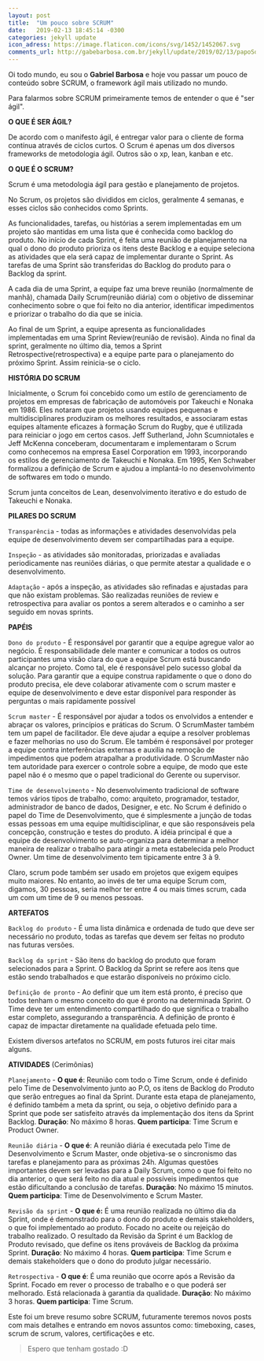 ```yaml
---
layout: post
title:  "Um pouco sobre SCRUM"
date:   2019-02-13 18:45:14 -0300
categories: jekyll update
icon_adress: https://image.flaticon.com/icons/svg/1452/1452067.svg
comments_url: http://gabebarbosa.com.br/jekyll/update/2019/02/13/papoSobreScrum.html
---
```

Oi todo mundo, eu sou o **Gabriel Barbosa** e hoje vou passar um pouco de conteúdo sobre SCRUM, o framework ágil mais utilizado no mundo.

Para falarmos sobre SCRUM primeiramente temos de entender o que é "ser ágil".

**O QUE É SER ÁGIL?**

De acordo com o manifesto ágil, é entregar valor para o cliente de forma contínua através de ciclos curtos.
 O Scrum é apenas um dos diversos frameworks de metodologia ágil. Outros são o xp, lean, kanban e etc.

 **O QUE É O SCRUM?**

Scrum é uma metodologia ágil para gestão e planejamento de projetos.

No Scrum, os projetos são divididos em ciclos, geralmente 4 semanas, e esses ciclos são conhecidos como Sprints. 

As funcionalidades, tarefas, ou histórias a serem implementadas em um projeto são mantidas em uma lista que é conhecida como backlog do produto. No início de cada Sprint, é feita uma reunião de planejamento na qual o dono do produto prioriza os itens deste Backlog e a equipe seleciona as atividades que ela será capaz de implementar durante o Sprint. As tarefas de uma Sprint são transferidas do Backlog do produto para o Backlog da sprint.

A cada dia de uma Sprint, a equipe faz uma breve reunião (normalmente de manhã), chamada Daily Scrum(reunião diária) com o objetivo de disseminar conhecimento sobre o que foi feito no dia anterior, identificar impedimentos e priorizar o trabalho do dia que se inicia.

Ao final de um Sprint, a equipe apresenta as funcionalidades implementadas em uma Sprint Review(reunião de revisão). Ainda no final da sprint, geralmente no último dia, temos a Sprint Retrospective(retrospectiva) e a equipe parte para o planejamento do próximo Sprint. Assim reinicia-se o ciclo. 

**HISTÓRIA DO SCRUM**

Inicialmente, o Scrum foi concebido como um estilo de gerenciamento de projetos em empresas de fabricação de automóveis por Takeuchi e Nonaka em 1986. Eles notaram que projetos usando equipes pequenas e multidisciplinares produziram os melhores resultados, e associaram estas equipes altamente eficazes à formação Scrum do Rugby, que é utilizada para reiniciar o jogo em certos casos. 
Jeff Sutherland, John Scumniotales e Jeff McKenna conceberam, documentaram e implementaram o Scrum como conhecemos na empresa Easel Corporation em 1993, incorporando os estilos de gerenciamento de Takeuchi e Nonaka. 
Em 1995, Ken Schwaber formalizou a definição de Scrum e ajudou a implantá-lo no desenvolvimento de softwares em todo o mundo.

Scrum junta conceitos de Lean, desenvolvimento iterativo e do estudo de Takeuchi e Nonaka.

**PILARES DO SCRUM**

`Transparência` - todas as informações e atividades desenvolvidas pela equipe de desenvolvimento devem ser compartilhadas para a equipe.

`Inspeção` - as atividades são monitoradas, priorizadas e avaliadas periodicamente nas reuniões diárias, o que permite atestar a qualidade e o desenvolvimento.

`Adaptação` - após a inspeção, as atividades são refinadas e ajustadas para que não existam problemas. São realizadas reuniões de review e retrospectiva para avaliar os pontos a serem alterados e o caminho a ser seguido em novas sprints.

**PAPÉIS**

`Dono do produto` - É responsável por garantir que a equipe agregue valor ao negócio.
É responsabilidade dele manter e comunicar a todos os outros participantes uma visão clara do que a equipe Scrum está buscando alcançar no projeto. Como tal, ele é responsável pelo sucesso global da solução.
Para garantir que a equipe construa rapidamente o que o dono do produto precisa, ele deve colaborar ativamente com o scrum master e equipe de desenvolvimento e deve estar disponível para responder às perguntas o mais rapidamente possível

`Scrum master` - É responsável por ajudar a todos os envolvidos a entender e abraçar os valores, princípios e práticas do Scrum.
O ScrumMaster também tem um papel de facilitador.  Ele deve ajudar a equipe a resolver problemas e fazer melhorias no uso do Scrum. Ele também é responsável por proteger a equipe contra interferências externas e auxilia na remoção de impedimentos que podem atrapalhar a produtividade.
O ScrumMaster não tem autoridade para exercer o controle sobre a equipe, de modo que este papel não é o mesmo que o papel tradicional do Gerente ou supervisor.

`Time de desenvolvimento` - No desenvolvimento tradicional de software temos vários tipos de trabalho, como: arquiteto, programador, testador, administrador de banco de dados, Designer, e etc.
No Scrum é definido o papel do Time de Desenvolvimento, que é simplesmente a junção de todas essas pessoas em uma equipe multidisciplinar, e que são responsáveis pela concepção, construção e testes do produto.
A idéia principal é que a equipe de desenvolvimento se auto-organiza para determinar a melhor maneira de realizar o trabalho para atingir a meta estabelecida pelo Product Owner.
Um time de desenvolvimento tem tipicamente entre 3 à 9.

Claro, scrum pode também ser usado em projetos que exigem equipes muito maiores. No entanto, ao invés de ter uma equipe Scrum com, digamos, 30 pessoas, seria melhor ter entre 4 ou mais times scrum, cada um com um time de 9 ou menos pessoas.

**ARTEFATOS**

`Backlog do produto` - É uma lista dinâmica e ordenada de tudo que deve ser necessário no produto, todas as tarefas que devem ser feitas no produto nas futuras versões.

`Backlog da sprint` - São itens do backlog do produto que foram selecionados para a Sprint. O Backlog da Sprint se refere aos itens que estão sendo trabalhados e que estarão disponíveis no próximo ciclo.

`Definição de pronto` - Ao definir que um item está pronto, é preciso que todos tenham o mesmo conceito do que é pronto na determinada Sprint. O Time deve ter um entendimento compartilhado do que significa o trabalho estar completo, assegurando a transparência. A definição de pronto é capaz de impactar diretamente na qualidade efetuada pelo time.

Existem diversos artefatos no SCRUM, em posts futuros irei citar mais alguns.

**ATIVIDADES** (Cerimônias)

`Planejamento` - 
**O que é**: Reunião com todo o Time Scrum, onde é definido pelo Time de Desenvolvimento junto ao P.O, os itens de Backlog do Produto que serão entregues ao final da Sprint. Durante esta etapa de planejamento, é definido também a meta da sprint, ou seja, o objetivo definido para a Sprint que pode ser satisfeito através da implementação dos itens da Sprint Backlog.
**Duração**: No máximo 8 horas.
**Quem participa**: Time Scrum e Product Owner.

`Reunião diária` - 
**O que é**: A reunião diária é executada pelo Time de Desenvolvimento e Scrum Master, onde objetiva-se o sincronismo das tarefas e planejamento para as próximas 24h. Algumas questões importantes devem ser levadas para a Daily Scrum, como o que foi feito no dia anterior, o que será feito no dia atual e possíveis impedimentos que estão dificultando a conclusão de tarefas.
**Duração**: No máximo 15 minutos.
**Quem participa**: Time de Desenvolvimento e Scrum Master.

`Revisão da sprint` - 
**O que é:** É uma reunião realizada no último dia da Sprint, onde é demonstrado para o dono do produto e demais stakeholders, o que foi implementado ao produto. 
Focado no aceite ou rejeição do trabalho realizado. O resultado da Revisão da Sprint é um Backlog de Produto revisado, que define os itens prováveis de Backlog da próxima Sprint.
**Duração**: No máximo 4 horas.
**Quem participa**: Time Scrum e demais stakeholders que o dono do produto julgar necessário.

`Retrospectiva` - 
**O que é**: É uma reunião que ocorre após a Revisão da Sprint. Focado em rever o processo de trabalho e o que poderá ser melhorado. Está relacionada à garantia da qualidade.
**Duração**: No máximo 3 horas.
**Quem participa**: Time Scrum.

Este foi um breve resumo sobre SCRUM, futuramente teremos novos posts com mais detalhes e entrando em novos assuntos como: timeboxing, cases, scrum de scrum, valores, certificações e etc.

> Espero que tenham gostado :D

